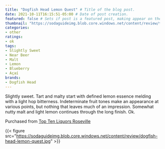 ```yaml
---
title: "Dogfish Head Lemon Quest" # Title of the blog post.
date: 2021-10-11T16:15:51-05:00 # Date of post creation.
featured: false # Sets if post is a featured post, making appear on the home page side bar.
thumbnail: "https://sodaguideimg.blob.core.windows.net/content/review/thumbs/dogfish-head-lemon-quest.jpg" # Sets thumbnail image appearing inside card on homepage.
categories:
- other
ratings:
- ok
tags:
- Slightly Sweet
- Near Beer
- Malt
- Lemon
- Blueberry
- Açaí
brands:
- Dogfish Head
---
```


Slightly sweet. Tart and malty start with defined lemon essence melding with a light hop bitterness. Indeterminate fruit tones make an appearance at various points, but nothing that leaves much of an impression. Somewhat nutty malt and light lemon continues through the long finish. Ok.

Purchased from [Top Ten Liquors Roseville](https://toptenliquors.com)

{{< figure src="https://sodaguideimg.blob.core.windows.net/content/review/dogfish-head-lemon-quest.jpg" >}}